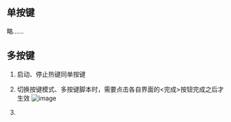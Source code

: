 ## 单按键
略......
## 多按键
1. 启动、停止热键同单按键
2. 切换按键模式、多按键脚本时，需要点击各自界面的<完成>按钮完成之后才生效
![image](https://user-images.githubusercontent.com/43092492/168429551-99839f87-b4e1-4f6a-9528-7ecc3bd6a177.png)

4. 



